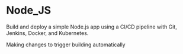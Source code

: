 # Node_JS
Build and deploy a simple Node.js app using a CI/CD pipeline with Git, Jenkins, Docker, and Kubernetes.

Making changes to trigger building automatically
